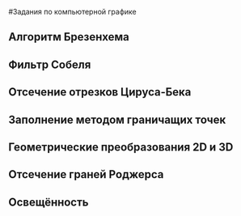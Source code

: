 #Задания по компьютерной графике

## Алгоритм Брезенхема

## Фильтр Собеля

## Отсечение отрезков Цируса-Бека

## Заполнение методом граничащих точек

## Геометрические преобразования 2D и 3D

## Отсечение граней Роджерса

## Освещённость
